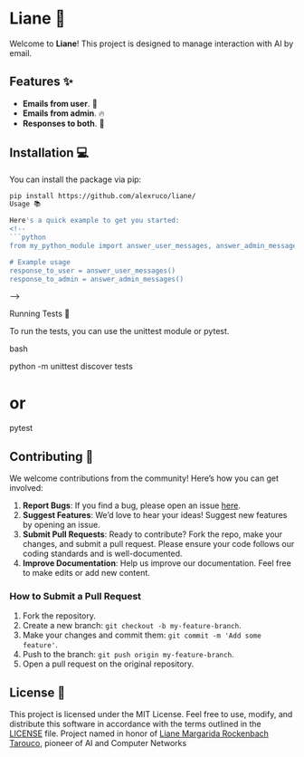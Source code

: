 # Liane 🚀

Welcome to **Liane**! This project is designed to manage interaction with AI by email.

## Features ✨

- **Emails from user**. 🎉
- **Emails from admin**. 🔥
- **Responses to both**. 🌟

## Installation 💻

You can install the package via pip:

```bash
pip install https://github.com/alexruco/liane/
Usage 📚

Here's a quick example to get you started:
<!--
```python
from my_python_module import answer_user_messages, answer_admin_messages

# Example usage
response_to_user = answer_user_messages()
response_to_admin = answer_admin_messages()
```
-->

Running Tests 🧪

To run the tests, you can use the unittest module or pytest.

bash

python -m unittest discover tests
# or
pytest

## Contributing 🤝

We welcome contributions from the community! Here’s how you can get involved:

1. **Report Bugs**: If you find a bug, please open an issue [here](https://github.com/yourusername/my_python_module/issues).
2. **Suggest Features**: We’d love to hear your ideas! Suggest new features by opening an issue.
3. **Submit Pull Requests**: Ready to contribute? Fork the repo, make your changes, and submit a pull request. Please ensure your code follows our coding standards and is well-documented.
4. **Improve Documentation**: Help us improve our documentation. Feel free to make edits or add new content.

### How to Submit a Pull Request

1. Fork the repository.
2. Create a new branch: `git checkout -b my-feature-branch`.
3. Make your changes and commit them: `git commit -m 'Add some feature'`.
4. Push to the branch: `git push origin my-feature-branch`.
5. Open a pull request on the original repository.

## License 📄

This project is licensed under the MIT License. Feel free to use, modify, and distribute this software in accordance with the terms outlined in the [LICENSE](LICENSE) file.
Project named in honor of [Liane Margarida Rockenbach Tarouco](https://scholar.google.com/citations?user=LnxqSEQAAAAJ&hl=en), pioneer of AI and Computer Networks



